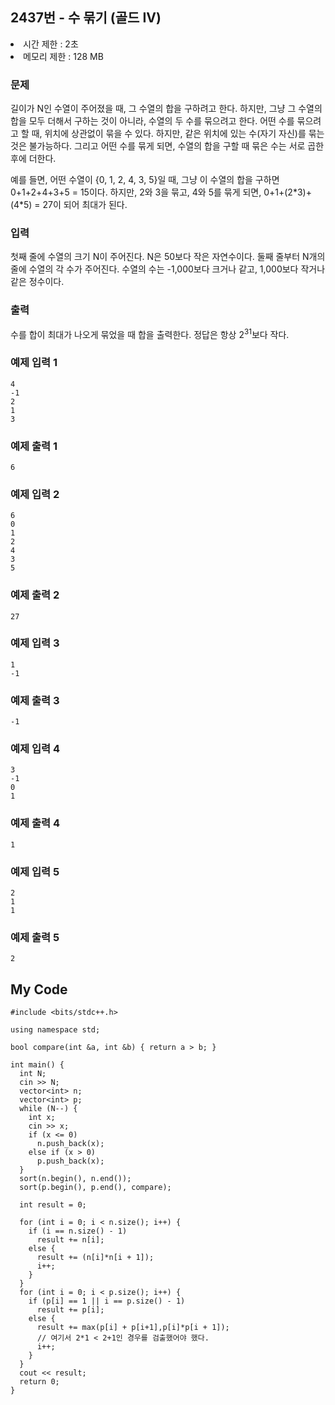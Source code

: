 ## 2437번 - 수 묶기 (골드 IV)

<li>시간 제한 : 2초
<li>메모리 제한 : 128 MB

### 문제
길이가 N인 수열이 주어졌을 때, 그 수열의 합을 구하려고 한다. 
  하지만, 그냥 그 수열의 합을 모두 더해서 구하는 것이 아니라, 
  수열의 두 수를 묶으려고 한다. 어떤 수를 묶으려고 할 때, 
  위치에 상관없이 묶을 수 있다. 하지만, 같은 위치에 있는 
  수(자기 자신)를 묶는 것은 불가능하다. 그리고 어떤 수를 묶게 되면, 수열의 합을 구할 때 묶은 수는 서로 곱한 후에 더한다.<br>

예를 들면, 어떤 수열이 {0, 1, 2, 4, 3, 5}일 때, 그냥 이 
  수열의 합을 구하면 0+1+2+4+3+5 = 15이다. 하지만, 2와 
  3을 묶고, 4와 5를 묶게 되면, 0+1+(2&#42;3)+(4&#42;5) = 27이 되어 최대가 된다.<br>

### 입력
첫째 줄에 수열의 크기 N이 주어진다. N은 50보다 작은 자연수이다. 둘째 줄부터 N개의 줄에 수열의 각 수가 주어진다. 
  수열의 수는 -1,000보다 크거나 같고, 1,000보다 작거나 같은 정수이다.<br>

### 출력
  수를 합이 최대가 나오게 묶었을 때 합을 출력한다. 정답은 항상 2<sup>31</sup>보다 작다.

### 예제 입력 1
```
4
-1
2
1
3
```
### 예제 출력 1
```
6
```
### 예제 입력 2
```
6
0
1
2
4
3
5
```
### 예제 출력 2
```
27
```
### 예제 입력 3
```
1
-1
```
### 예제 출력 3
```
-1
```
### 예제 입력 4
```
3
-1
0
1
```
### 예제 출력 4
```
1
```
 ### 예제 입력 5
```
2
1
1
```
### 예제 출력 5
```
2
```
## My Code
```
#include <bits/stdc++.h>

using namespace std;

bool compare(int &a, int &b) { return a > b; }

int main() {
  int N;
  cin >> N;
  vector<int> n;
  vector<int> p;
  while (N--) {
    int x;
    cin >> x;
    if (x <= 0)
      n.push_back(x);
    else if (x > 0)
      p.push_back(x);
  }
  sort(n.begin(), n.end());
  sort(p.begin(), p.end(), compare);

  int result = 0;
  
  for (int i = 0; i < n.size(); i++) {
    if (i == n.size() - 1)
      result += n[i];
    else {
      result += (n[i]*n[i + 1]);
      i++;
    }
  }
  for (int i = 0; i < p.size(); i++) {
    if (p[i] == 1 || i == p.size() - 1)
      result += p[i];
    else {
      result += max(p[i] + p[i+1],p[i]*p[i + 1]);
      // 여기서 2*1 < 2+1인 경우를 검출했어야 했다.
      i++;
    }
  }
  cout << result;
  return 0;
}
```
